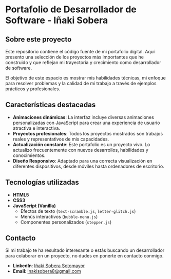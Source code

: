 # Portafolio de Desarrollador de Software - Iñaki Sobera

## Sobre este proyecto

Este repositorio contiene el código fuente de mi portafolio digital. Aquí presento una selección de los proyectos más importantes que he construido y que reflejan mi trayectoria y crecimiento como desarrollador de software.

El objetivo de este espacio es mostrar mis habilidades técnicas, mi enfoque para resolver problemas y la calidad de mi trabajo a través de ejemplos prácticos y profesionales.

## Características destacadas

*   **Animaciones dinámicas**: La interfaz incluye diversas animaciones personalizadas con JavaScript para crear una experiencia de usuario atractiva e interactiva.
*   **Proyectos profesionales**: Todos los proyectos mostrados son trabajos reales y representativos de mis capacidades.
*   **Actualización constante**: Este portafolio es un proyecto vivo. Lo actualizo frecuentemente con nuevos desarrollos, habilidades y conocimientos.
*   **Diseño Responsivo**: Adaptado para una correcta visualización en diferentes dispositivos, desde móviles hasta ordenadores de escritorio.

## Tecnologías utilizadas

*   **HTML5**
*   **CSS3**
*   **JavaScript (Vanilla)**
    *   Efectos de texto (`text-scramble.js`, `letter-glitch.js`)
    *   Menús interactivos (`bubble-menu.js`)
    *   Componentes personalizados (`stepper.js`)

## Contacto

Si mi trabajo te ha resultado interesante o estás buscando un desarrollador para colaborar en un proyecto, no dudes en ponerte en contacto conmigo.

*   **LinkedIn**: [Iñaki Sobera Sotomayor](https://www.linkedin.com/in/i%C3%B1aki-sobera-sotomayor-40a87b300/)
*   **Email**: inakisobera8@gmail.com
